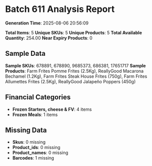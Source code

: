 # Batch 611 Analysis Report

**Generation Time**: 2025-08-06 20:56:09

**Total Items**: 5
**Unique SKUs**: 5
**Unique Products**: 5
**Total Available Quantity**: 254.00
**Near Expiry Products**: 0

## Sample Data
**Sample SKUs**: 678891, 678890, 9685373, 686381, 17651717
**Sample Products**: Farm Frites Pomme Frites (2.5Kg), ReallyGood Macarona Bechamel (1.2Kg), Farm Frites Steak House Frites (750g), Farm Frites Allumettes Frites (2.5Kg), ReallyGood Jalapeño Poppers (450g)

## Financial Categories
- **Frozen Starters, cheese & FV**: 4 items
- **Frozen Meals**: 1 items

## Missing Data
- **Skus**: 0 missing
- **Product_ids**: 0 missing
- **Product_names**: 0 missing
- **Barcodes**: 1 missing
